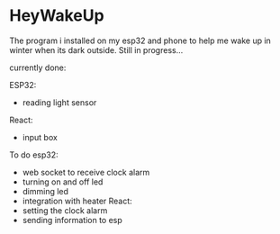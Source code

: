 # HeyWakeUp
The program i installed on my esp32 and phone to help me wake up in winter when its dark outside. Still in progress...

currently done: 

ESP32: 
 - reading light sensor 

React: 
 - input box 


To do 
esp32: 
- web socket to receive clock alarm 
- turning on and off led 
- dimming led 
- integration with heater 
React: 
- setting the clock alarm 
- sending information to esp 
